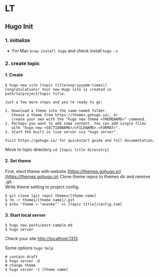 # LT




## Hugo Init

### 1. initialize
* For Mac `brew install hugo` and check install `hugo -v`


### 2. create topic

#### 1. Create
```
$ hugo new site [topic title(exp:yyyymm-times)]
Congratulations! Your new Hugo site is created in path/to/project/topic title.

Just a few more steps and you're ready to go:

1. Download a theme into the same-named folder.
   Choose a theme from https://themes.gohugo.io/, or
   create your own with the "hugo new theme <THEMENAME>" command.
2. Perhaps you want to add some content. You can add single files
   with "hugo new <SECTIONNAME>/<FILENAME>.<FORMAT>".
3. Start the built-in live server via "hugo server".

Visit https://gohugo.io/ for quickstart guide and full documentation.
```


Move to topic directory `cd [topic title direcotry]`

#### 2. Set theme
First, elect theme with website [https://themes.gohugo.io](https://themes.gohugo.io)
Clone theme repos to themes dir and remove .git.  
Write theme setting to project config.

```
$ git clone [git repo] themes/[theme name]
$ rm -r themes/[theme name]/.git
$ echo 'theme = "ananke"' >> [topic title]/config.toml
```

#### 3. Start local server
```
$ hugo new posts/post-sample.md
$ hugo server
```
Check your site [http://localhost:1313](http://localhost:1313/#1)


Some options `hugo help`
```
# contain draft
$ hugo server -D
# change theme
$ hugo server -t [theme name]
```






